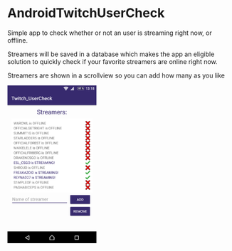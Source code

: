 # AndroidTwitchUserCheck

Simple app to check whether or not an user is streaming right now, or offline.

Streamers will be saved in a database which makes the app an eligible solution
to quickly check if your favorite streamers are online right now.

Streamers are shown in a scrollview so you can add how many as you like

<img src="https://github.com/MartinBergstrom/AndroidTwitchUserCheck/blob/master/twitch.png" width="200">

